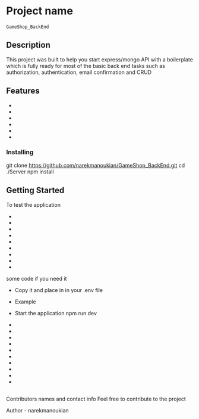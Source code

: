 # Project name
    GameShop_BackEnd
## Description

This project was built to help you start express/mongo API with a boilerplate which is fully ready for most of the basic back end tasks such as authorization, authentication, email confirmation and CRUD

## Features

* 
* 
* 
* 
* 
* 

### Installing

git clone https://github.com/narekmanoukian/GameShop_BackEnd.git
cd ./Server
npm install


## Getting Started

To test the application

* 
*
* 
* 
* 
* 
* 
* 
* 
some code if you need it

* Copy it and place in in your .env file
* Example
* Start the application
 npm run dev

* 

* 
* 
* 
* 
* 
* 
* 
* 
* 
## 

Contributors names and contact info
Feel free to contribute to the project

Author - narekmanoukian